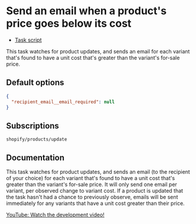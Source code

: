 # Send an email when a product's price goes below its cost

* [Task script](./script.liquid)

This task watches for product updates, and sends an email for each variant that's found to have a unit cost that's greater than the variant's for-sale price.

## Default options

```json
{
  "recipient_email__email_required": null
}
```

## Subscriptions

```liquid
shopify/products/update
```

## Documentation

This task watches for product updates, and sends an email (to the recipient of your choice) for each variant that's found to have a unit cost that's greater than the variant's for-sale price. It will only send one email per variant, per observed change to variant cost. If a product is updated that the task hasn't had a chance to previously observe, emails will be sent immediately for any variants that have a unit cost greater than their price.

[YouTube: Watch the development video!](https://youtu.be/LrFu6bV1f1o)